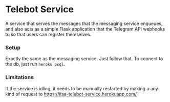 # Telebot Service
A service that serves the messages that the messaging service enqueues, and also acts as a simple Flask application that the Telegram API webhooks to so that users can register themselves.

### Setup
Exactly the same as the messaging service. Just follow that. To connect to the db, just run `heroku psql`.

### Limitations
If the service is idling, it needs to be manually restarted by making a any kind of request to https://itsa-telebot-service.herokuapp.com/
